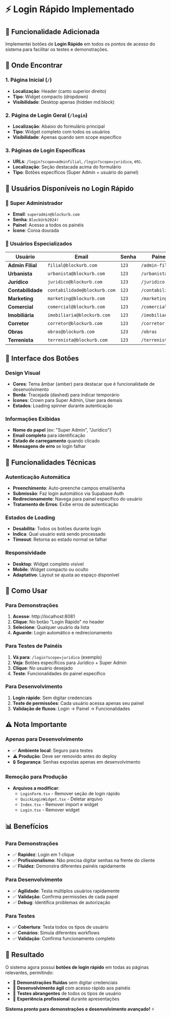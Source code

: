 # ⚡ Login Rápido Implementado

## 🎯 **Funcionalidade Adicionada**

Implementei botões de **Login Rápido** em todos os pontos de acesso do sistema para facilitar os testes e demonstrações.

## 📍 **Onde Encontrar**

### 1. **Página Inicial (`/`)**
- **Localização**: Header (canto superior direito)
- **Tipo**: Widget compacto (dropdown)
- **Visibilidade**: Desktop apenas (hidden md:block)

### 2. **Página de Login Geral (`/login`)**
- **Localização**: Abaixo do formulário principal
- **Tipo**: Widget completo com todos os usuários
- **Visibilidade**: Apenas quando sem scope específico

### 3. **Páginas de Login Específicas**
- **URLs**: `/login?scope=adminfilial`, `/login?scope=juridico`, etc.
- **Localização**: Seção destacada acima do formulário
- **Tipo**: Botões específicos (Super Admin + usuário do painel)

## 👥 **Usuários Disponíveis no Login Rápido**

### 👑 **Super Administrador**
- **Email**: `superadmin@blockurb.com`
- **Senha**: `BlockUrb2024!`
- **Painel**: Acesso a todos os painéis
- **Ícone**: Coroa dourada

### 🏢 **Usuários Especializados**
| Usuário | Email | Senha | Painel |
|---------|-------|-------|---------|
| **Admin Filial** | `filial@blockurb.com` | `123` | `/admin-filial` |
| **Urbanista** | `urbanista@blockurb.com` | `123` | `/urbanista` |
| **Jurídico** | `juridico@blockurb.com` | `123` | `/juridico` |
| **Contabilidade** | `contabilidade@blockurb.com` | `123` | `/contabilidade` |
| **Marketing** | `marketing@blockurb.com` | `123` | `/marketing` |
| **Comercial** | `comercial@blockurb.com` | `123` | `/comercial` |
| **Imobiliária** | `imobiliaria@blockurb.com` | `123` | `/imobiliaria` |
| **Corretor** | `corretor@blockurb.com` | `123` | `/corretor` |
| **Obras** | `obras@blockurb.com` | `123` | `/obras` |
| **Terrenista** | `terrenista@blockurb.com` | `123` | `/terrenista` |

## 🎨 **Interface dos Botões**

### **Design Visual**
- **Cores**: Tema âmbar (amber) para destacar que é funcionalidade de desenvolvimento
- **Borda**: Tracejada (dashed) para indicar temporário
- **Ícones**: Crown para Super Admin, User para demais
- **Estados**: Loading spinner durante autenticação

### **Informações Exibidas**
- **Nome do papel** (ex: "Super Admin", "Jurídico")
- **Email completo** para identificação
- **Estado de carregamento** quando clicado
- **Mensagens de erro** se login falhar

## 🔧 **Funcionalidades Técnicas**

### **Autenticação Automática**
- **Preenchimento**: Auto-preenche campos email/senha
- **Submissão**: Faz login automático via Supabase Auth
- **Redirecionamento**: Navega para painel específico do usuário
- **Tratamento de Erros**: Exibe erros de autenticação

### **Estados de Loading**
- **Desabilita**: Todos os botões durante login
- **Indica**: Qual usuário está sendo processado
- **Timeout**: Retorna ao estado normal se falhar

### **Responsividade**
- **Desktop**: Widget completo visível
- **Mobile**: Widget compacto ou oculto
- **Adaptativo**: Layout se ajusta ao espaço disponível

## 🚀 **Como Usar**

### **Para Demonstrações**
1. **Acesse**: http://localhost:8081
2. **Clique**: No botão "Login Rápido" no header
3. **Selecione**: Qualquer usuário da lista
4. **Aguarde**: Login automático e redirecionamento

### **Para Testes de Painéis**
1. **Vá para**: `/login?scope=juridico` (exemplo)
2. **Veja**: Botões específicos para Jurídico + Super Admin
3. **Clique**: No usuário desejado
4. **Teste**: Funcionalidades do painel específico

### **Para Desenvolvimento**
1. **Login rápido**: Sem digitar credenciais
2. **Teste de permissões**: Cada usuário acessa apenas seu painel
3. **Validação de fluxos**: Login → Painel → Funcionalidades

## ⚠️ **Nota Importante**

### **Apenas para Desenvolvimento**
- ✅ **Ambiente local**: Seguro para testes
- ⚠️ **Produção**: Deve ser removido antes do deploy
- 🔒 **Segurança**: Senhas expostas apenas em desenvolvimento

### **Remoção para Produção**
- **Arquivos a modificar**: 
  - `LoginForm.tsx` - Remover seção de login rápido
  - `QuickLoginWidget.tsx` - Deletar arquivo
  - `Index.tsx` - Remover import e widget
  - `Login.tsx` - Remover widget

## 📊 **Benefícios**

### **Para Demonstrações**
- ✅ **Rapidez**: Login em 1 clique
- ✅ **Profissionalismo**: Não precisa digitar senhas na frente do cliente
- ✅ **Fluidez**: Demonstra diferentes painéis rapidamente

### **Para Desenvolvimento**
- ✅ **Agilidade**: Testa múltiplos usuários rapidamente
- ✅ **Validação**: Confirma permissões de cada papel
- ✅ **Debug**: Identifica problemas de autorização

### **Para Testes**
- ✅ **Cobertura**: Testa todos os tipos de usuário
- ✅ **Cenários**: Simula diferentes workflows
- ✅ **Validação**: Confirma funcionamento completo

## 🎉 **Resultado**

O sistema agora possui **botões de login rápido** em todas as páginas relevantes, permitindo:

- 🚀 **Demonstrações fluidas** sem digitar credenciais
- 🔧 **Desenvolvimento ágil** com acesso rápido aos painéis
- 🧪 **Testes abrangentes** de todos os tipos de usuário
- 🎯 **Experiência profissional** durante apresentações

**Sistema pronto para demonstrações e desenvolvimento avançado!** ⚡

